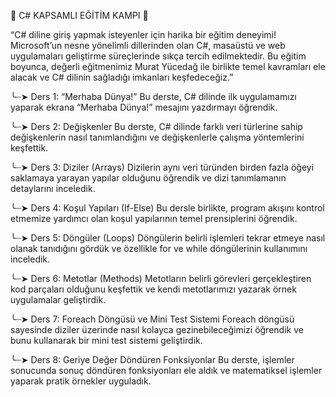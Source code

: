 🦋  C# KAPSAMLI EĞİTİM KAMPI  🦋

“C# diline giriş yapmak isteyenler için harika bir eğitim deneyimi! Microsoft’un nesne yönelimli dillerinden olan C#, masaüstü ve web uygulamaları geliştirme süreçlerinde sıkça tercih edilmektedir. Bu eğitim boyunca, değerli eğitmenimiz Murat Yücedağ ile birlikte temel kavramları ele alacak ve C# dilinin sağladığı imkanları keşfedeceğiz.”

╰┈➤ Ders 1: “Merhaba Dünya!” Bu derste, C# dilinde ilk uygulamamızı yaparak ekrana “Merhaba Dünya!” mesajını yazdırmayı öğrendik.

╰┈➤ Ders 2: Değişkenler Bu derste, C# dilinde farklı veri türlerine sahip değişkenlerin nasıl tanımlandığını ve değişkenlerle çalışma yöntemlerini keşfettik.

╰┈➤ Ders 3: Diziler (Arrays) Dizilerin aynı veri türünden birden fazla öğeyi saklamaya yarayan yapılar olduğunu öğrendik ve dizi tanımlamanın detaylarını inceledik.

╰┈➤ Ders 4: Koşul Yapıları (If-Else) Bu dersle birlikte, program akışını kontrol etmemize yardımcı olan koşul yapılarının temel prensiplerini öğrendik.

╰┈➤ Ders 5: Döngüler (Loops) Döngülerin belirli işlemleri tekrar etmeye nasıl olanak tanıdığını gördük ve özellikle for ve while döngülerinin kullanımını inceledik.

╰┈➤ Ders 6: Metotlar (Methods) Metotların belirli görevleri gerçekleştiren kod parçaları olduğunu keşfettik ve kendi metotlarımızı yazarak örnek uygulamalar geliştirdik.

╰┈➤ Ders 7: Foreach Döngüsü ve Mini Test Sistemi Foreach döngüsü sayesinde diziler üzerinde nasıl kolayca gezinebileceğimizi öğrendik ve bunu kullanarak bir mini test sistemi geliştirdik.

╰┈➤ Ders 8: Geriye Değer Döndüren Fonksiyonlar Bu derste, işlemler sonucunda sonuç döndüren fonksiyonları ele aldık ve matematiksel işlemler yaparak pratik örnekler uyguladık.
